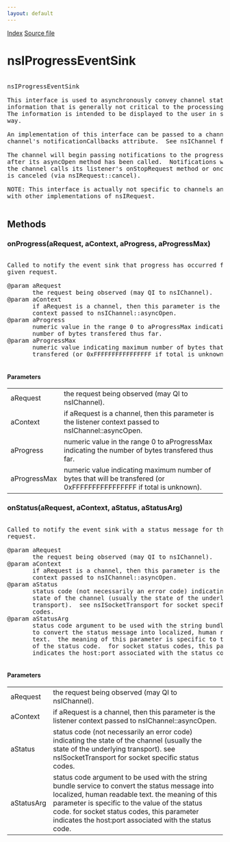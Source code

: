 ```yaml
---
layout: default
---
```

<div id='links'><a href="../index.html">Index</a>
<a href="http://dxr.mozilla.org/mozilla-central/source/netwerk/base/public/nsIProgressEventSink.idl">Source file</a>
</div>

# nsIProgressEventSink #
<pre>  
nsIProgressEventSink  
  
This interface is used to asynchronously convey channel status and progress  
information that is generally not critical to the processing of the channel.  
The information is intended to be displayed to the user in some meaningful  
way.  
  
An implementation of this interface can be passed to a channel via the  
channel's notificationCallbacks attribute.  See nsIChannel for more info.  
  
The channel will begin passing notifications to the progress event sink  
after its asyncOpen method has been called.  Notifications will cease once  
the channel calls its listener's onStopRequest method or once the channel  
is canceled (via nsIRequest::cancel).  
  
NOTE: This interface is actually not specific to channels and may be used  
with other implementations of nsIRequest.  
  
</pre>
## Methods ##

### onProgress(aRequest, aContext, aProgress, aProgressMax) ###
<pre>  
Called to notify the event sink that progress has occurred for the  
given request.  
  
@param aRequest  
       the request being observed (may QI to nsIChannel).  
@param aContext  
       if aRequest is a channel, then this parameter is the listener  
       context passed to nsIChannel::asyncOpen.  
@param aProgress  
       numeric value in the range 0 to aProgressMax indicating the  
       number of bytes transfered thus far.  
@param aProgressMax  
       numeric value indicating maximum number of bytes that will be  
       transfered (or 0xFFFFFFFFFFFFFFFF if total is unknown).  
  
</pre>
#### Parameters ####

<table>

<tr>
<td>aRequest</td>
<td>       the request being observed (may QI to nsIChannel).  
</td>
</tr>

<tr>
<td>aContext</td>
<td>       if aRequest is a channel, then this parameter is the listener  
       context passed to nsIChannel::asyncOpen.  
</td>
</tr>

<tr>
<td>aProgress</td>
<td>       numeric value in the range 0 to aProgressMax indicating the  
       number of bytes transfered thus far.  
</td>
</tr>

<tr>
<td>aProgressMax</td>
<td>       numeric value indicating maximum number of bytes that will be  
       transfered (or 0xFFFFFFFFFFFFFFFF if total is unknown).  
</td>
</tr>

</table>

### onStatus(aRequest, aContext, aStatus, aStatusArg) ###
<pre>  
Called to notify the event sink with a status message for the given  
request.  
  
@param aRequest  
       the request being observed (may QI to nsIChannel).  
@param aContext  
       if aRequest is a channel, then this parameter is the listener  
       context passed to nsIChannel::asyncOpen.  
@param aStatus  
       status code (not necessarily an error code) indicating the  
       state of the channel (usually the state of the underlying  
       transport).  see nsISocketTransport for socket specific status  
       codes.  
@param aStatusArg  
       status code argument to be used with the string bundle service  
       to convert the status message into localized, human readable  
       text.  the meaning of this parameter is specific to the value  
       of the status code.  for socket status codes, this parameter  
       indicates the host:port associated with the status code.  
  
</pre>
#### Parameters ####

<table>

<tr>
<td>aRequest</td>
<td>       the request being observed (may QI to nsIChannel).  
</td>
</tr>

<tr>
<td>aContext</td>
<td>       if aRequest is a channel, then this parameter is the listener  
       context passed to nsIChannel::asyncOpen.  
</td>
</tr>

<tr>
<td>aStatus</td>
<td>       status code (not necessarily an error code) indicating the  
       state of the channel (usually the state of the underlying  
       transport).  see nsISocketTransport for socket specific status  
       codes.  
</td>
</tr>

<tr>
<td>aStatusArg</td>
<td>       status code argument to be used with the string bundle service  
       to convert the status message into localized, human readable  
       text.  the meaning of this parameter is specific to the value  
       of the status code.  for socket status codes, this parameter  
       indicates the host:port associated with the status code.  
</td>
</tr>

</table>
